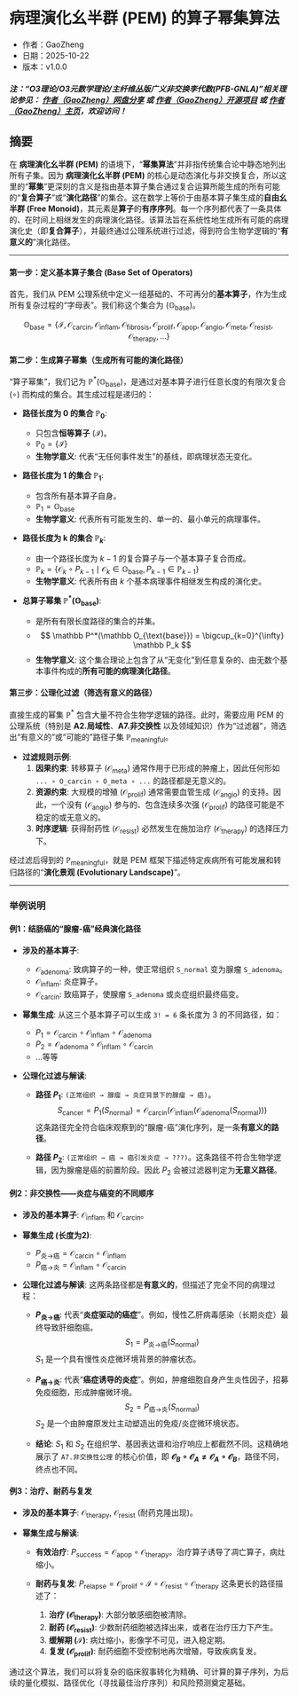 # **病理演化幺半群 (PEM) 的算子幂集算法**
- 作者：GaoZheng
- 日期：2025-10-22
- 版本：v1.0.0

#### ***注：“O3理论/O3元数学理论/主纤维丛版广义非交换李代数(PFB-GNLA)”相关理论参见： [作者（GaoZheng）网盘分享](https://drive.google.com/drive/folders/1lrgVtvhEq8cNal0Aa0AjeCNQaRA8WERu?usp=sharing) 或 [作者（GaoZheng）开源项目](https://github.com/CTaiDeng/open_meta_mathematical_theory) 或 [作者（GaoZheng）主页](https://mymetamathematics.blogspot.com)，欢迎访问！***

## 摘要
在 **病理演化幺半群 (PEM)** 的语境下，“**幂集算法**”并非指传统集合论中静态地列出所有子集。因为 **病理演化幺半群 (PEM)** 的核心是动态演化与非交换复合，所以这里的“**幂集**”更深刻的含义是指由基本算子集合通过复合运算所能生成的所有可能的“**复合算子**”或“**演化路径**”的集合。这在数学上等价于由基本算子集生成的**自由幺半群 (Free Monoid)**，其元素是**算子**的**有序序列**。每一个序列都代表了一条具体的、在时间上相继发生的病理演化路径。该算法旨在系统性地生成所有可能的病理演化史（即**复合算子**），并最终通过公理系统进行过滤，得到符合生物学逻辑的“**有意义的**”演化路径。

---

#### **第一步：定义基本算子集合 (Base Set of Operators)**

首先，我们从 PEM 公理系统中定义一组基础的、不可再分的**基本算子**，作为生成所有复杂过程的“字母表”。我们称这个集合为 $(\mathbb O_{\text{base}})$。

$$
\mathbb O_{\text{base}} = \{ \mathcal I, \mathcal O_{\text{carcin}}, \mathcal O_{\text{inflam}}, \mathcal O_{\text{fibrosis}}, \mathcal O_{\text{prolif}}, \mathcal O_{\text{apop}}, \mathcal O_{\text{angio}}, \mathcal O_{\text{meta}}, \mathcal O_{\text{resist}}, \mathcal O_{\text{therapy}}, \dots \}
$$

#### **第二步：生成算子幂集（生成所有可能的演化路径）**

“算子幂集”，我们记为 $\mathbb P^*(\mathbb O_{\text{base}})$，是通过对基本算子进行任意长度的有限次复合 $(\circ)$ 而构成的集合。其生成过程是递归的：

*   **路径长度为 0 的集合 $\mathbb P_0$**:
    *   只包含**恒等算子** $(\mathcal I)$。
    *   $\mathbb P_0 = \{ \mathcal I \}$
    *   **生物学意义**: 代表“无任何事件发生”的基线，即病理状态无变化。

*   **路径长度为 1 的集合 $\mathbb P_1$**:
    *   包含所有基本算子自身。
    *   $\mathbb P_1 = \mathbb O_{\text{base}}$
    *   **生物学意义**: 代表所有可能发生的、单一的、最小单元的病理事件。

*   **路径长度为 k 的集合 $\mathbb P_k$**:
    *   由一个路径长度为 $k-1$ 的复合算子与一个基本算子复合而成。
    *   $\mathbb P_k = \{ \mathcal O_{k} \circ P_{k-1} \mid \mathcal O_{k} \in \mathbb O_{\text{base}}, P_{k-1} \in \mathbb P_{k-1} \}$
    *   **生物学意义**: 代表所有由 $k$ 个基本病理事件相继发生构成的演化史。

*   **总算子幂集 $\mathbb P^*(\mathbb O_{\text{base}})$**:
    *   是所有有限长度路径的集合的并集。
    *   $$ \mathbb P^*(\mathbb O_{\text{base}}) = \bigcup_{k=0}^{\infty} \mathbb P_k $$
    *   **生物学意义**: 这个集合理论上包含了从“无变化”到任意复杂的、由无数个基本事件构成的**所有可能的病理演化路径**。

#### **第三步：公理化过滤（筛选有意义的路径）**

直接生成的幂集 $\mathbb P^*$ 包含大量不符合生物学逻辑的路径。此时，需要应用 PEM 的公理系统（特别是 **A2.局域性**、**A7.非交换性** 以及领域知识）作为“过滤器”，筛选出“有意义的”或“可能的”路径子集 $\mathbb P_{\text{meaningful}}$。

*   **过滤规则示例**:
    1.  **因果约束**: 转移算子 $(\mathcal O_{\text{meta}})$ 通常作用于已形成的肿瘤上，因此任何形如 `... ∘ O_carcin ∘ O_meta ∘ ...` 的路径都是无意义的。
    2.  **资源约束**: 大规模的增殖 $(\mathcal O_{\text{prolif}})$ 通常需要血管生成 $(\mathcal O_{\text{angio}})$ 的支持。因此，一个没有 $(\mathcal O_{\text{angio}})$ 参与的、包含连续多次强 $(\mathcal O_{\text{prolif}})$ 的路径可能是不稳定的或无意义的。
    3.  **时序逻辑**: 获得耐药性 $(\mathcal O_{\text{resist}})$ 必然发生在施加治疗 $(\mathcal O_{\text{therapy}})$ 的选择压力下。

经过滤后得到的 $\mathbb P_{\text{meaningful}}$，就是 PEM 框架下描述特定疾病所有可能发展和转归路径的“**演化景观 (Evolutionary Landscape)**”。

---

### **举例说明**

#### **例1：结肠癌的“腺瘤-癌”经典演化路径**

*   **涉及的基本算子**:
    *   $\mathcal O_{\text{adenoma}}$: 致病算子的一种，使正常组织 `S_normal` 变为腺瘤 `S_adenoma`。
    *   $\mathcal O_{\text{inflam}}$: 炎症算子。
    *   $\mathcal O_{\text{carcin}}$: 致癌算子，使腺瘤 `S_adenoma` 或炎症组织最终癌变。

*   **幂集生成**: 从这三个基本算子可以生成 `3! = 6` 条长度为 3 的不同路径，如：
    *   $P_1 = \mathcal O_{\text{carcin}} \circ \mathcal O_{\text{inflam}} \circ \mathcal O_{\text{adenoma}}$
    *   $P_2 = \mathcal O_{\text{adenoma}} \circ \mathcal O_{\text{inflam}} \circ \mathcal O_{\text{carcin}}$
    *   ...等等

*   **公理化过滤与解读**:
    *   **路径 $P_1$**: `(正常组织 → 腺瘤 → 炎症背景下的腺瘤 → 癌)`。
        $$ S_{\text{cancer}} = P_1(S_{\text{normal}}) = \mathcal O_{\text{carcin}}(\mathcal O_{\text{inflam}}(\mathcal O_{\text{adenoma}}(S_{\text{normal}}))) $$
        这条路径完全符合临床观察到的“腺瘤-癌”演化序列，是一条**有意义的路径**。

    *   **路径 $P_2$**: `(正常组织 → 癌 → 癌引发炎症 → ???)`。这条路径不符合生物学逻辑，因为腺瘤是癌的前置阶段。因此 $P_2$ 会被过滤器判定为**无意义路径**。

#### **例2：非交换性——炎症与癌变的不同顺序**

*   **涉及的基本算子**: $\mathcal O_{\text{inflam}}$ 和 $\mathcal O_{\text{carcin}}$。

*   **幂集生成 (长度为2)**:
    *   $P_{\text{炎→癌}} = \mathcal O_{\text{carcin}} \circ \mathcal O_{\text{inflam}}$
    *   $P_{\text{癌→炎}} = \mathcal O_{\text{inflam}} \circ \mathcal O_{\text{carcin}}$

*   **公理化过滤与解读**: 这两条路径都是**有意义的**，但描述了完全不同的病理过程：
    *   **$P_{\text{炎→癌}}$**: 代表“**炎症驱动的癌症**”。例如，慢性乙肝病毒感染（长期炎症）最终导致肝细胞癌。
        $$ S_1 = P_{\text{炎→癌}}(S_{\text{normal}}) $$
        $S_1$ 是一个具有慢性炎症微环境背景的肿瘤状态。

    *   **$P_{\text{癌→炎}}$**: 代表“**癌症诱导的炎症**”。例如，肿瘤细胞自身产生炎性因子，招募免疫细胞，形成肿瘤微环境。
        $$ S_2 = P_{\text{癌→炎}}(S_{\text{normal}}) $$
        $S_2$ 是一个由肿瘤原发灶主动塑造出的免疫/炎症微环境状态。

    *   **结论**: $S_1$ 和 $S_2$ 在组织学、基因表达谱和治疗响应上都截然不同。这精确地展示了 `A7.非交换性公理` 的核心价值，即 **$\mathcal O_B \circ \mathcal O_A \neq \mathcal O_A \circ \mathcal O_B$**，路径不同，终点也不同。

#### **例3：治疗、耐药与复发**

*   **涉及的基本算子**: $\mathcal O_{\text{therapy}}$, $\mathcal O_{\text{resist}}$ (耐药克隆出现)。

*   **幂集生成与解读**:
    *   **有效治疗**: $P_{\text{success}} = \mathcal O_{\text{apop}} \circ \mathcal O_{\text{therapy}}$。治疗算子诱导了凋亡算子，病灶缩小。

    *   **耐药与复发**: $P_{\text{relapse}} = \mathcal O_{\text{prolif}} \circ \mathcal I \circ \mathcal O_{\text{resist}} \circ \mathcal O_{\text{therapy}}$
        这条更长的路径描述了：
        1.  **治疗 ($\mathcal O_{\text{therapy}}$)**: 大部分敏感细胞被清除。
        2.  **耐药 ($\mathcal O_{\text{resist}}$)**: 少数耐药细胞被选择出来，或者在治疗压力下产生。
        3.  **缓解期 ($\mathcal I$)**: 病灶缩小，影像学不可见，进入稳定期。
        4.  **复发 ($\mathcal O_{\text{prolif}}$)**: 耐药细胞不受控制地再次增殖，导致疾病复发。

通过这个算法，我们可以将复杂的临床叙事转化为精确、可计算的算子序列，为后续的量化模拟、路径优化（寻找最佳治疗序列）和风险预测奠定基础。

